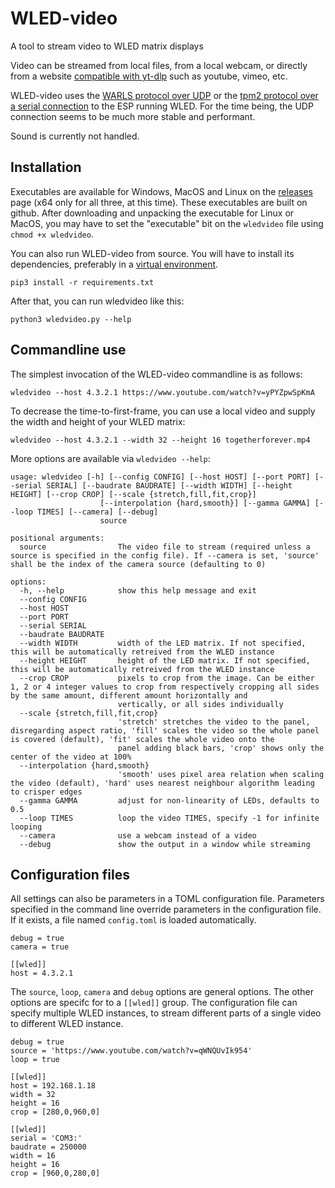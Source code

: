 # WLED-video
A tool to stream video to WLED matrix displays

Video can be streamed from local files, from a local webcam, or directly from a website [compatible with yt-dlp](https://github.com/yt-dlp/yt-dlp/blob/master/supportedsites.md) such as youtube, vimeo, etc.

WLED-video uses the [WARLS protocol over UDP](https://kno.wled.ge/interfaces/udp-realtime/) or the [tpm2 protocol over a serial connection](https://kno.wled.ge/interfaces/serial/) to the ESP running WLED. For the time being, the UDP connection seems to be much more stable and performant.

Sound is currently not handled.

## Installation

Executables are available for Windows, MacOS and Linux on the [releases](https://github.com/fieldOfView/WLED-video/releases) page (x64 only for all three, at this time). These executables are built on github. After downloading and unpacking the executable for Linux or MacOS, you may have to set the "executable" bit on the `wledvideo` file using `chmod +x wledvideo`.

You can also run WLED-video from source. You will have to install its dependencies, preferably in a [virtual environment](https://realpython.com/python-virtual-environments-a-primer/).

```
pip3 install -r requirements.txt
```

After that, you can run wledvideo like this:

```
python3 wledvideo.py --help
```

## Commandline use

The simplest invocation of the WLED-video commandline is as follows:

```
wledvideo --host 4.3.2.1 https://www.youtube.com/watch?v=yPYZpwSpKmA
```

To decrease the time-to-first-frame, you can use a local video and supply the width and height of your WLED matrix:

```
wledvideo --host 4.3.2.1 --width 32 --height 16 togetherforever.mp4
```

More options are available via `wledvideo --help`:

```
usage: wledvideo [-h] [--config CONFIG] [--host HOST] [--port PORT] [--serial SERIAL] [--baudrate BAUDRATE] [--width WIDTH] [--height HEIGHT] [--crop CROP] [--scale {stretch,fill,fit,crop}]
                    [--interpolation {hard,smooth}] [--gamma GAMMA] [--loop TIMES] [--camera] [--debug]
                    source

positional arguments:
  source                The video file to stream (required unless a source is specified in the config file). If --camera is set, 'source' shall be the index of the camera source (defaulting to 0)

options:
  -h, --help            show this help message and exit
  --config CONFIG
  --host HOST
  --port PORT
  --serial SERIAL
  --baudrate BAUDRATE
  --width WIDTH         width of the LED matrix. If not specified, this will be automatically retreived from the WLED instance
  --height HEIGHT       height of the LED matrix. If not specified, this will be automatically retreived from the WLED instance
  --crop CROP           pixels to crop from the image. Can be either 1, 2 or 4 integer values to crop from respectively cropping all sides by the same amount, different amount horizontally and
                        vertically, or all sides individually
  --scale {stretch,fill,fit,crop}
                        'stretch' stretches the video to the panel, disregarding aspect ratio, 'fill' scales the video so the whole panel is covered (default), 'fit' scales the whole video onto the
                        panel adding black bars, 'crop' shows only the center of the video at 100%
  --interpolation {hard,smooth}
                        'smooth' uses pixel area relation when scaling the video (default), 'hard' uses nearest neighbour algorithm leading to crisper edges
  --gamma GAMMA         adjust for non-linearity of LEDs, defaults to 0.5
  --loop TIMES          loop the video TIMES, specify -1 for infinite looping
  --camera              use a webcam instead of a video
  --debug               show the output in a window while streaming
```

## Configuration files

All settings can also be parameters in a TOML configuration file. Parameters specified in the command line override parameters in the configuration file. If it exists, a file named `config.toml` is loaded automatically.

```
debug = true
camera = true

[[wled]]
host = 4.3.2.1
```

The `source`, `loop`, `camera` and `debug` options are general options. The other options are specifc for to a `[[wled]]` group. The configuration file can specify multiple WLED instances, to stream different parts of a single video to different WLED instance.

```
debug = true
source = 'https://www.youtube.com/watch?v=qWNQUvIk954'
loop = true

[[wled]]
host = 192.168.1.18
width = 32
height = 16
crop = [280,0,960,0]

[[wled]]
serial = 'COM3:'
baudrate = 250000
width = 16
height = 16
crop = [960,0,280,0]
```

